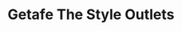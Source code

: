 ---
title: "Getafe The Style Outlets"
url: /getafe/getafe-the-style-outlets/
shop: centro comercial
---